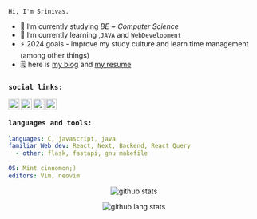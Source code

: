 [twitter]: https://www.twitter.com/Srinivas124
[linkedin]: https://www.linkedin.com/in/srinivas-r-0a7b6b225/
[gmail]: mailto:nivasniyas24@gmail.com
[kaggle]: https://www.kaggle.com/nivas7


`Hi, I'm Srinivas.`

<!-- <img align="right" alt="profile" width="500px" height="500px" ob  src="https://art.pixilart.com/c08557cf585b.gif"  /> -->

- 🔭 I’m currently studying *BE ~ Computer Science*
- 🌱 I’m currently learning ,`JAVA` and `WebDevelopment`
- ⚡ 2024 goals - improve my study culture and learn time management (among other things)
- 🗒️ here is [my blog](https://Nivas7.github.io) and [my resume](https://Nivas7.github.io/resume/index.html)

### `social links:`
[<img align="left" alt="kaggle" width="22px" src="https://www.iconfinder.com/icons/4519136/download/svg/4096" />][kaggle]
[<img align="left" alt="twitter" width="22px" src="https://www.iconfinder.com/icons/317720/download/png/64" />][twitter]
[<img align="left" alt="linkedin" width="22px" src="https://www.iconfinder.com/icons/4202085/download/png/64" />][linkedin]
[<img align="left" alt="email" width="22px" src="https://www.iconfinder.com/icons/4202011/download/svg/4096" />][gmail]
<br>

### `languages and tools:`

```yaml
languages: C, javascript, java
familiar Web dev: React, Next, Backend, React Query
  - other: flask, fastapi, gnu makefile
  
OS: Mint cinnomon;)
editors: Vim, neovim
```

<p align="center">
  <img alt="github stats" src="https://github-readme-stats.vercel.app/api?username=nivas7&show_icons=true&include_all_commits=true&hide_border=true&theme=dracula" />
</p>

<p align="center">
          <img alt="github lang stats" src="https://github-readme-stats.vercel.app/api/top-langs/?username=nivas7&layout=compact&theme=dracula&hide_border=true"/>
</p> 
